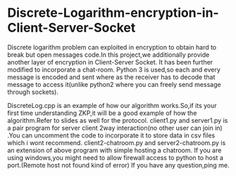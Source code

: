 # Discrete-Logarithm-encryption-in-Client-Server-Socket
Discrete logarithm problem can exploited in encryption to obtain hard to break but open messages code.In this project,we additionally provide another layer of encryption in Client-Server Socket. It has been further modified to incorporate a chat-room. Python 3 is used,so each and every message is encoded and sent where as the receiver has to decode that message to access it(unlike python2 where you can freely send message through sockets).  

DiscreteLog.cpp is an example of how our algorithm works.So,if its your first time understanding ZKP,it will be a good example of how the algorithm.Refer to slides as well for the protocol.
client1.py and server1.py is a pair program for server client 2way interaction(no other user can join in) .You can uncomment the code to incorporate it to store data in csv files which i wont recommend.
client2-chatroom.py and server2-chatroom.py is an extension of above program with simple hosting a chatroom.
If you are using windows,you might need to allow firewall access to python to host a port.(Remote host not found kind of error)
If you have any question,ping me.

